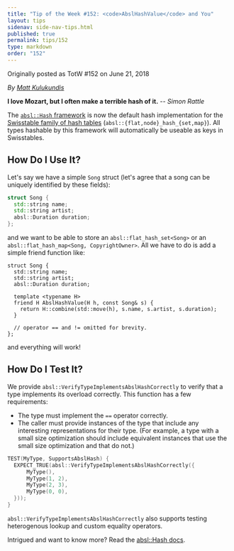 ```yaml
---
title: "Tip of the Week #152: <code>AbslHashValue</code> and You"
layout: tips
sidenav: side-nav-tips.html
published: true
permalink: tips/152
type: markdown
order: "152"
---
```


Originally posted as TotW #152 on June 21, 2018

*By [Matt Kulukundis](mailto:kfm@google.com)*

**I love Mozart, but I often make a terrible hash of it.** -- *Simon Rattle*

The [`absl::Hash` framework][absl-hash] is now the default hash implementation
for the [Swisstable family of hash tables][swisstables]
(`absl::{flat,node}_hash_{set,map}`). All types hashable by this framework will
automatically be useable as keys in Swisstables.

## How Do I Use It?

Let's say we have a simple `Song` struct (let's agree that a song can be
uniquely identified by these fields):

```cpp
struct Song {
  std::string name;
  std::string artist;
  absl::Duration duration;
};
```

and we want to be able to store an `absl::flat_hash_set<Song>` or an
`absl::flat_hash_map<Song, CopyrightOwner>`. All we have to do is add a simple
friend function like:

```
struct Song {
  std::string name;
  std::string artist;
  absl::Duration duration;

  template <typename H>
  friend H AbslHashValue(H h, const Song& s) {
    return H::combine(std::move(h), s.name, s.artist, s.duration);
  }

  // operator == and != omitted for brevity.
};
```

and everything will work!

## How Do I Test It?

We provide `absl::VerifyTypeImplementsAbslHashCorrectly` to verify that a type
implements its overload correctly. This function has a few requirements:

*   The type must implement the `==` operator correctly.
*   The caller must provide instances of the type that include any interesting
    representations for their type. (For example, a type with a small size
    optimization should include equivalent instances that use the small size
    optimization and that do not.)

```cpp
TEST(MyType, SupportsAbslHash) {
  EXPECT_TRUE(absl::VerifyTypeImplementsAbslHashCorrectly({
      MyType(),
      MyType(1, 2),
      MyType(2, 3),
      MyType(0, 0),
  }));
}
```

`absl::VerifyTypeImplementsAbslHashCorrectly` also supports testing heterogenous
lookup and custom equality operators.

Intrigued and want to know more? Read the [absl::Hash docs][absl-hash].

[absl-hash]: /docs/cpp/guides/hash
[swisstables]: /docs/cpp/guides/container

